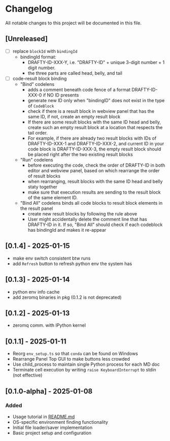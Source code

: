 # Changelog

All notable changes to this project will be documented in this file.

## [Unreleased]

- [ ] replace `blockId` with `bindingId`
  - bindingId format: 
    - DRAFTY-ID-XXX-Y, i.e. "DRAFTY-ID" + unique 3-digit number + 1 digit number. 
    - the three parts are called head, belly, and tail
- [ ] code-result block binding
  - "Bind" codelens 
    - adds a comment beneath code fence of a format DRAFTY-ID-XXX-0 if NO ID presents
    - generate new ID only when "bindingID" does not exist in the type of `CodeBlock`
    - check if there is a result block in webview panel that has the same ID, if not, create an empty result block
    - If there are some result blocks with the same ID head and belly, create such an empty result block at a location that respects the tail order.
    - For example, if there are already two result blocks with IDs of DRAFTY-ID-XXX-1 and DRAFTY-ID-XXX-2, and current ID in your code block is DRAFTY-ID-XXX-3, the empty result block should be placed right after the two existing result blocks
  - "Run" codelens
    - before executing the code, check the order of DRAFTY-ID in both editor and webview panel, based on which rearrange the order of result blocks 
    - when rearranging, result blocks with the same ID head and belly staty together
    - make sure that execution results are sending to the result block of the same element ID.
  - "Bind All" codelens binds all code blocks to result block elements in the result panel
    - create new result blocks by following the rule above
    - User might accidentally delete the comment line that has DRAFTY-ID in it. If so, "Bind All" should check if each codeblock has bindingId and makes it re-appear

## [0.1.4] - 2025-01-15

- make env switch consistent btw runs
- add `Refresh` button to refresh python env the system has

## [0.1.3] - 2025-01-14

- python env info cache
- add zeromq binaries in pkg (0.1.2 is not deprecated)

## [0.1.2] - 2025-01-13

- zeromq comm. with IPython kernel

## [0.1.1] - 2025-01-11

- Reorg `env_setup.ts` so that `conda` can be found on Windows
- Rearrange Panel Top GUI to make buttons less crowded
- Use child_process to maintain single Python process for each MD doc
- Terminate cell execution by writing `raise KeyboardInterrupt` to stdin (not effective)

## [0.1.0-alpha] - 2025-01-08

### Added
- Usage tutorial in [README.md](./README.md)
- OS-specific environment finding functionality
- Initial file loader/saver implementation
- Basic project setup and configuration
